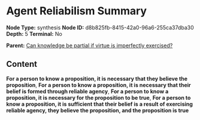 # Agent Reliabilism Summary

**Node Type:** synthesis
**Node ID:** d8b825fb-8415-42a0-96a6-255ca37dba30
**Depth:** 5
**Terminal:** No

**Parent:** [Can knowledge be partial if virtue is imperfectly exercised?](can-knowledge-be-partial-if-virtue-is-imperfectly-exercised-antithesis-2f991d7a-d7d0-491e-87b8-ace50ef1cfc5.md)

## Content

**For a person to know a proposition, it is necessary that they believe the proposition**, **For a person to know a proposition, it is necessary that their belief is formed through reliable agency**, **For a person to know a proposition, it is necessary for the proposition to be true**, **For a person to know a proposition, it is sufficient that their belief is a result of exercising reliable agency, they believe the proposition, and the proposition is true**
